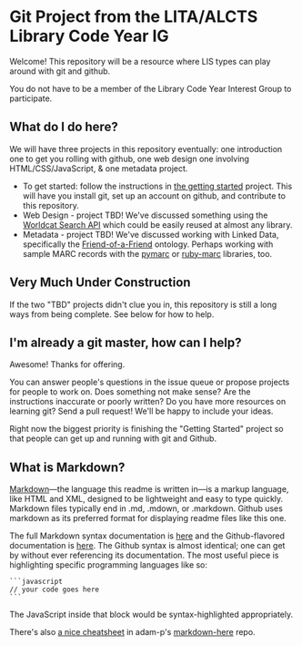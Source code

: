 # Git Project from the LITA/ALCTS Library Code Year IG

Welcome! This repository will be a resource where LIS types can play around with git and github.

You do not have to be a member of the Library Code Year Interest Group to participate.

## What do I do here?

We will have three projects in this repository eventually: one introduction one to get you rolling with github, one web design one involving HTML/CSS/JavaScript, & one metadata project.

- To get started: follow the instructions in [the getting started](https://github.com/LibraryCodeYearIG/Codeyear-IG-Github-Project/blob/master/Getting%20Started/readme.mdown) project. This will have you install git, set up an account on github, and contribute to this repository.
- Web Design - project TBD! We've discussed something using the [Worldcat Search API](http://www.oclc.org/worldcatapi/default.htm) which could be easily reused at almost any library.
- Metadata - project TBD! We've discussed working with Linked Data, specifically the [Friend-of-a-Friend](https://en.wikipedia.org/wiki/FOAF_(software)) ontology. Perhaps working with sample MARC records with the [pymarc](https://github.com/edsu/pymarc) or [ruby-marc](https://github.com/ruby-marc/ruby-marc) libraries, too.

## Very Much Under Construction

If the two "TBD" projects didn't clue you in, this repository is still a long ways from being complete. See below for how to help.

## I'm already a git master, how can I help?

Awesome! Thanks for offering.

You can answer people's questions in the issue queue or propose projects for people to work on. Does something not make sense? Are the instructions inaccurate or poorly written? Do you have more resources on learning git? Send a pull request! We'll be happy to include your ideas.

Right now the biggest priority is finishing the "Getting Started" project so that people can get up and running with git and Github.

## What is Markdown?

[Markdown](http://daringfireball.net/projects/markdown/basics)—the language this readme is written in—is a markup language, like HTML and XML, designed to be lightweight and easy to type quickly. Markdown files typically end in .md, .mdown, or .markdown. Github uses markdown as its preferred format for displaying readme files like this one.

The full Markdown syntax documentation is [here](http://daringfireball.net/projects/markdown/syntax) and the Github-flavored documentation is [here](http://github.github.com/github-flavored-markdown/). The Github syntax is almost identical; one can get by without ever referencing its documentation. The most useful piece is highlighting specific programming languages like so:

    ```javascript
    // your code goes here
    ```

The JavaScript inside that block would be syntax-highlighted appropriately.

There's also [a nice cheatsheet](https://github.com/adam-p/markdown-here/wiki/Markdown-Cheatsheet) in adam-p's [markdown-here](https://github.com/adam-p/markdown-here) repo.
